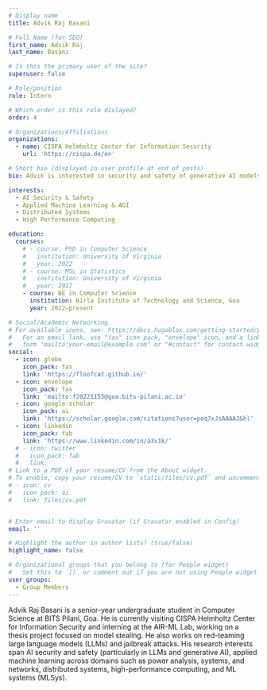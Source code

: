 ```yaml
---
# Display name
title: Advik Raj Basani

# Full Name (for SEO)
first_name: Advik Raj
last_name: Basani

# Is this the primary user of the site?
superuser: false

# Role/position
role: Intern

# Which order is this role dislayed?
order: 4

# Organizations/Affiliations
organizations:
  - name: CISPA Helmholtz Center for Information Security
    url: 'https://cispa.de/en'

# Short bio (displayed in user profile at end of posts)
bio: Advik is interested in security and safety of generative AI models, applied machine learning across domains such as power analysis, systems, and networks, distributed systems, high-performance computing, and MLSys.

interests:
  - AI Security & Safety
  - Applied Machine Learning & AGI
  - Distributed Systems
  - High Performance Computing

education:
  courses:
    # - course: PhD in Computer Science
    #   institution: University of Virginia
    #   year: 2022
    # - course: MSc in Statistics
    #   institution: University of Virginia
    #   year: 2017
    - course: BE in Computer Science
      institution: Birla Institute of Technology and Science, Goa
      year: 2022–present

# Social/Academic Networking
# For available icons, see: https://docs.hugoblox.com/getting-started/page-builder/#icons
#   For an email link, use "fas" icon pack, "envelope" icon, and a link in the
#   form "mailto:your-email@example.com" or "#contact" for contact widget.
social:
  - icon: globe
    icon_pack: fas
    link: 'https://floofcat.github.io/'
  - icon: envelope
    icon_pack: fas
    link: 'mailto:f20221155@goa.bits-pilani.ac.in'
  - icon: google-scholar
    icon_pack: ai
    link: 'https://scholar.google.com/citations?user=poq7xJsAAAAJ&hl'
  - icon: linkedin
    icon_pack: fab
    link: 'https://www.linkedin.com/in/a3v1k/'
  # - icon: twitter
  #   icon_pack: fab
  #   link: 
# Link to a PDF of your resume/CV from the About widget.
# To enable, copy your resume/CV to `static/files/cv.pdf` and uncomment the lines below.
# - icon: cv
#   icon_pack: ai
#   link: files/cv.pdf


# Enter email to display Gravatar (if Gravatar enabled in Config)
email: ''

# Highlight the author in author lists? (true/false)
highlight_name: false

# Organizational groups that you belong to (for People widget)
#   Set this to `[]` or comment out if you are not using People widget.
user_groups:
  - Group Members
---
```


Advik Raj Basani is a senior-year undergraduate student in Computer Science at BITS Pilani, Goa. He is currently visiting CISPA Helmholtz Center for Information Security and interning at the AIR-ML Lab, working on a thesis project focused on model stealing. He also works on red-teaming large language models (LLMs) and jailbreak attacks. His research interests span AI security and safety (particularly in LLMs and generative AI), applied machine learning across domains such as power analysis, systems, and networks, distributed systems, high-performance computing, and ML systems (MLSys).